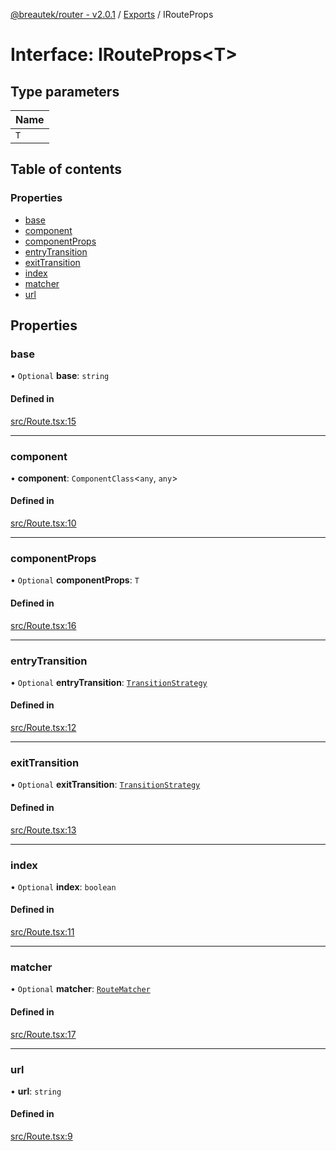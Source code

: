 [@breautek/router - v2.0.1](../README.md) / [Exports](../modules.md) / IRouteProps

# Interface: IRouteProps<T\>

## Type parameters

| Name |
| :------ |
| `T` |

## Table of contents

### Properties

- [base](IRouteProps.md#base)
- [component](IRouteProps.md#component)
- [componentProps](IRouteProps.md#componentprops)
- [entryTransition](IRouteProps.md#entrytransition)
- [exitTransition](IRouteProps.md#exittransition)
- [index](IRouteProps.md#index)
- [matcher](IRouteProps.md#matcher)
- [url](IRouteProps.md#url)

## Properties

### base

• `Optional` **base**: `string`

#### Defined in

[src/Route.tsx:15](https://github.com/breautek/router/blob/90a4daa/src/Route.tsx#L15)

___

### component

• **component**: `ComponentClass`<`any`, `any`\>

#### Defined in

[src/Route.tsx:10](https://github.com/breautek/router/blob/90a4daa/src/Route.tsx#L10)

___

### componentProps

• `Optional` **componentProps**: `T`

#### Defined in

[src/Route.tsx:16](https://github.com/breautek/router/blob/90a4daa/src/Route.tsx#L16)

___

### entryTransition

• `Optional` **entryTransition**: [`TransitionStrategy`](../classes/TransitionStrategy.md)

#### Defined in

[src/Route.tsx:12](https://github.com/breautek/router/blob/90a4daa/src/Route.tsx#L12)

___

### exitTransition

• `Optional` **exitTransition**: [`TransitionStrategy`](../classes/TransitionStrategy.md)

#### Defined in

[src/Route.tsx:13](https://github.com/breautek/router/blob/90a4daa/src/Route.tsx#L13)

___

### index

• `Optional` **index**: `boolean`

#### Defined in

[src/Route.tsx:11](https://github.com/breautek/router/blob/90a4daa/src/Route.tsx#L11)

___

### matcher

• `Optional` **matcher**: [`RouteMatcher`](../classes/RouteMatcher.md)

#### Defined in

[src/Route.tsx:17](https://github.com/breautek/router/blob/90a4daa/src/Route.tsx#L17)

___

### url

• **url**: `string`

#### Defined in

[src/Route.tsx:9](https://github.com/breautek/router/blob/90a4daa/src/Route.tsx#L9)
